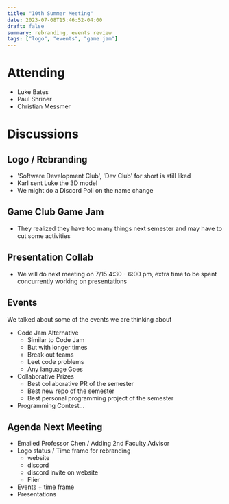 ```yaml
---
title: "10th Summer Meeting"
date: 2023-07-08T15:46:52-04:00
draft: false
summary: rebranding, events review
tags: ["logo", "events", "game jam"]
---
```


# Attending

- Luke Bates
- Paul Shriner
- Christian Messmer
  
# Discussions

## Logo / Rebranding

- 'Software Development Club', 'Dev Club' for short is still liked
- Karl sent Luke the 3D model
- We might do a Discord Poll on the name change

## Game Club Game Jam

- They realized they have too many things next semester and may have to cut some activities

## Presentation Collab

- We will do next meeting on 7/15 4:30 - 6:00 pm, extra time to be spent concurrently working on presentations

## Events

We talked about some of the events we are thinking about

- Code Jam Alternative
    - Similar to Code Jam
    - But with longer times
    - Break out teams
    - Leet code problems
    - Any language Goes
- Collaborative Prizes
    - Best collaborative PR of the semester
    - Best new repo of the semester
    - Best personal programming project of the semester
- Programming Contest...

## Agenda Next Meeting

- Emailed Professor Chen / Adding 2nd Faculty Advisor 
- Logo status / Time frame for rebranding
    - website
    - discord
    - discord invite on website
    - Flier
- Events + time frame
- Presentations

